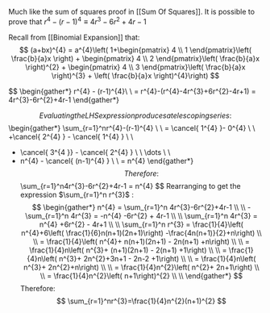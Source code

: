 Much like the sum of squares proof in [[Sum Of Squares]]. It is possible to prove that $r^{4}-(r-1)^{4} \equiv 4r^{3}-6r^{2}+4r-1$

Recall from [[Binomial Expansion]] that:
$$
(a+bx)^{4} = a^{4}\left( 1+\begin{pmatrix}
4 \\
1
\end{pmatrix}\left( \frac{b}{a}x \right) + \begin{pmatrix}
4 \\
2
\end{pmatrix}\left( \frac{b}{a}x \right)^{2} + \begin{pmatrix}
4 \\
3
\end{pmatrix}\left( \frac{b}{a}x \right)^{3} + \left( \frac{b}{a}x \right)^{4}\right)
$$


$$
\begin{gather*}
r^{4} - (r-1)^{4}\\ \\
= r^{4}-(r^{4}-4r^{3}+6r^{2}-4r+1) = 4r^{3}-6r^{2}+4r-1
\end{gather*}

$$
Evaluating the LHS expression produces a telescoping series:
$$
\begin{gather*}
\sum_{r=1}^nr^{4}-(r-1)^{4} \\ \\
= \cancel{ 1^{4}  }- 0^{4} \\ \\
+\cancel{ 2^{4} } - \cancel{ 1^{4} }  \\ \\
+ \cancel{ 3^{4 }} - \cancel{ 2^{4} } \\ \\ 
\dots \\ \\
+ n^{4} - \cancel{ (n-1)^{4} } \\ \\
= n^{4}
\end{gather*}
$$
Therefore:
$$
\sum_{r=1}^n4r^{3}-6r^{2}+4r-1 = n^{4}
$$
Rearranging to get the expression $\sum_{r=1}^n r^{3}$ :
$$
\begin{gather*}
n^{4} = \sum_{r=1}^n 4r^{3}-6r^{2}+4r-1 \\ \\
-\sum_{r=1}^n 4r^{3} = -n^{4} -6r^{2} + 4r-1 \\ \\
\sum_{r=1}^n 4r^{3} = n^{4} +6r^{2} - 4r+1 \\ \\
\sum_{r=1}^n r^{3} = \frac{1}{4}\left( n^{4}+6\left( \frac{1}{6}n(n+1)(2n+1)\right)  -\frac{4n(n+1)}{2}+n\right) \\ \\
= \frac{1}{4}\left( n^{4}+ n(n+1)(2n+1) - 2n(n+1) +n\right) \\ \\
= \frac{1}{4}n\left( n^{3}+ (n+1)(2n+1) - 2(n+1) +1\right) \\ \\
= \frac{1}{4}n\left( n^{3}+ 2n^{2}+3n+1 - 2n-2 +1\right) \\ \\
= \frac{1}{4}n\left( n^{3}+ 2n^{2}+n\right) \\ \\
= \frac{1}{4}n^{2}\left( n^{2}+ 2n+1\right) \\ \\
= \frac{1}{4}n^{2}\left( n+1\right)^{2} \\ \\
\end{gather*}
$$
Therefore:
$$
\sum_{r=1}^nr^{3}=\frac{1}{4}n^{2}(n+1)^{2}
$$


